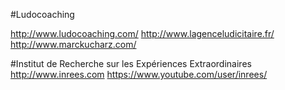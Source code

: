 #Ludocoaching

http://www.ludocoaching.com/
http://www.lagenceludicitaire.fr/
http://www.marckucharz.com/

#Institut de Recherche sur les Expériences Extraordinaires
http://www.inrees.com
https://www.youtube.com/user/inrees/
